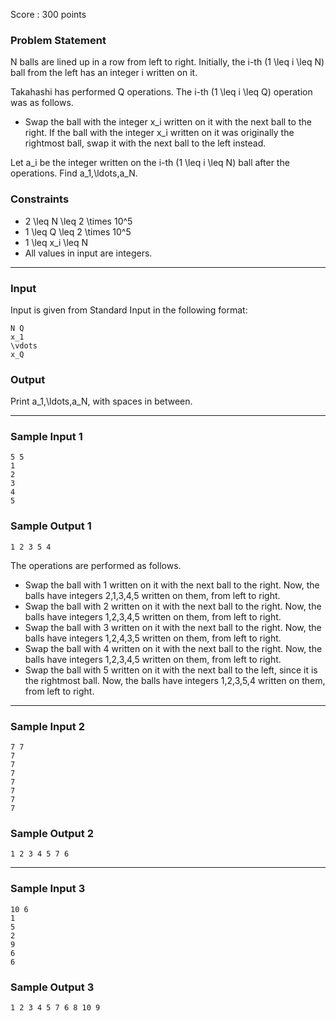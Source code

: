 Score : 300 points

### Problem Statement

N balls are lined up in a row from left to right. Initially, the i-th (1 \leq i \leq N) ball from the left has an integer i written on it.

Takahashi has performed Q operations. The i-th (1 \leq i \leq Q) operation was as follows.

* Swap the ball with the integer x\_i written on it with the next ball to the right. If the ball with the integer x\_i written on it was originally the rightmost ball, swap it with the next ball to the left instead.

Let a\_i be the integer written on the i-th (1 \leq i \leq N) ball after the operations. Find a\_1,\ldots,a\_N.

### Constraints

* 2 \leq N \leq 2 \times 10^5
* 1 \leq Q \leq 2 \times 10^5
* 1 \leq x\_i \leq N
* All values in input are integers.

---

### Input

Input is given from Standard Input in the following format:

```
N Q
x_1
\vdots
x_Q
```

### Output

Print a\_1,\ldots,a\_N, with spaces in between.

---

### Sample Input 1

```
5 5
1
2
3
4
5
```

### Sample Output 1

```
1 2 3 5 4
```

The operations are performed as follows.

* Swap the ball with 1 written on it with the next ball to the right. Now, the balls have integers 2,1,3,4,5 written on them, from left to right.
* Swap the ball with 2 written on it with the next ball to the right. Now, the balls have integers 1,2,3,4,5 written on them, from left to right.
* Swap the ball with 3 written on it with the next ball to the right. Now, the balls have integers 1,2,4,3,5 written on them, from left to right.
* Swap the ball with 4 written on it with the next ball to the right. Now, the balls have integers 1,2,3,4,5 written on them, from left to right.
* Swap the ball with 5 written on it with the next ball to the left, since it is the rightmost ball. Now, the balls have integers 1,2,3,5,4 written on them, from left to right.

---

### Sample Input 2

```
7 7
7
7
7
7
7
7
7
```

### Sample Output 2

```
1 2 3 4 5 7 6
```

---

### Sample Input 3

```
10 6
1
5
2
9
6
6
```

### Sample Output 3

```
1 2 3 4 5 7 6 8 10 9
```